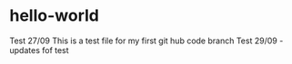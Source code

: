 # hello-world
Test 27/09
This is a test file for my first git hub code branch
Test 29/09 - updates fof test
